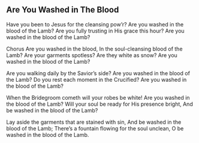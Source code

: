 ## Are You Washed in The Blood

Have you been to Jesus for the cleansing pow’r?
Are you washed in the blood of the Lamb?
Are you fully trusting in His grace this hour?
Are you washed in the blood of the Lamb?

Chorus
Are you washed in the blood,
In the soul-cleansing blood of the Lamb?
Are your garments spotless? Are they white as snow?
Are you washed in the blood of the Lamb?

Are you walking daily by the Savior’s side?
Are you washed in the blood of the Lamb?
Do you rest each moment in the Crucified?
Are you washed in the blood of the Lamb?

When the Bridegroom cometh will your robes be white!
Are you washed in the blood of the Lamb?
Will your soul be ready for His presence bright,
And be washed in the blood of the Lamb?

Lay aside the garments that are stained with sin,
And be washed in the blood of the Lamb;
There’s a fountain flowing for the soul unclean,
O be washed in the blood of the Lamb.